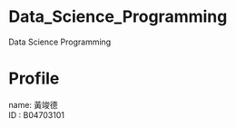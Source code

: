 # Data_Science_Programming
Data Science Programming


# Profile
name: 黃竣德 <br />
ID : B04703101 <br />
